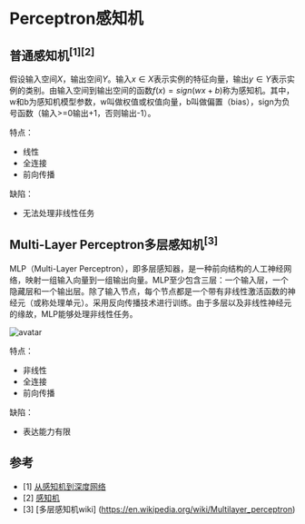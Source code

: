 # Perceptron感知机
## 普通感知机<sup>[1][2]
假设输入空间$X$，输出空间$Y$。输入$x\in X$表示实例的特征向量，输出$y\in Y$表示实例的类别。由输入空间到输出空间的函数$f(x)=sign(wx+b)$称为感知机。其中，w和b为感知机模型参数，w叫做权值或权值向量，b叫做偏置（bias），sign为负号函数（输入>=0输出+1，否则输出-1）。

特点：
- 线性
- 全连接
- 前向传播

缺陷：
- 无法处理非线性任务
## Multi-Layer Perceptron多层感知机<sup>[3]
MLP（Multi-Layer Perceptron），即多层感知器，是一种前向结构的人工神经网络，映射一组输入向量到一组输出向量。MLP至少包含三层：一个输入层，一个隐藏层和一个输出层。除了输入节点，每个节点都是一个带有非线性激活函数的神经元（或称处理单元）。采用反向传播技术进行训练。由于多层以及非线性神经元的缘故，MLP能够处理非线性任务。

![avatar](https://gss1.bdstatic.com/9vo3dSag_xI4khGkpoWK1HF6hhy/baike/c0%3Dbaike80%2C5%2C5%2C80%2C26/sign=a7de1807f0faaf5190ee89eded3dff8b/aec379310a55b319820132544ea98226cffc1712.jpg)


特点：
- 非线性
- 全连接
- 前向传播

缺陷：
- 表达能力有限


## 参考
- [1] [从感知机到深度网络](https://www.cnblogs.com/xiaowanyer/p/3701944.html) 
- [2] [感知机](https://blog.csdn.net/sinat_30537123/article/details/74141220) 
- [3] [多层感知机wiki] (https://en.wikipedia.org/wiki/Multilayer_perceptron)